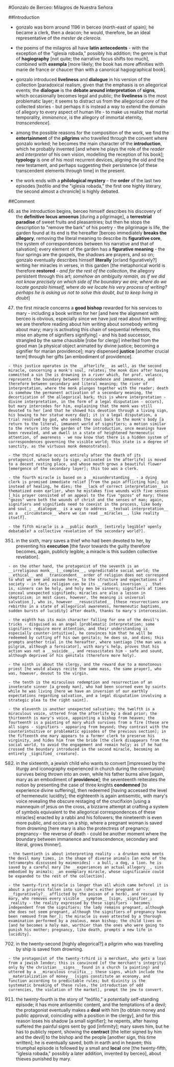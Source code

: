 #Gonzalo de Berceo: Milagros de Nuestra Señora

##Introduction

- gonzalo was born around 1196 in berceo (north-east of spain); he became a clerk, then a deacon; he would, therefore, be an ideal representative of the _mester de clerecía_.

- the poems of the milagros all have __latin antecedents__ - with the exception of the "iglesia robada," possibly his addition; the genre is that of __hagiography__ [not quite; the narrative focus shifts too much], combined with __exempla__ [more likely; the book has more affinities with marie de france or chaucer than with a canonical hagiographical book].

- gonzalo introduced __liveliness__ and __dialogue__ in his version of the collection [paradoxical realism, given that the emphasis is on allegorical events; the __dialogue__ is the __debate around interpretation__ of __signs__, which occasionally becomes legal and public; the __liveliness__ is the most problematic layer; it seems to distract us from the allegorical _core_ of the collected stories - but perhaps it is instead a way to extend the domain of allegory to every aspect of human life - to make us realize that mortal temporality, _immanence_, is the allegory of immortal eternity, _transcendence_].

- among the possible reasons for the composition of the work, we find the __entertainment__ of the __pilgrims__ who travelled through the convent where gonzalo worked; he becomes the main character of the __introduction__, which he probably invented [and where he plays the role of the _reader_ and _interpreter_ of his own vision, modelling the reception of his book]; __typology__ is one of his most recurrent devices, aligning the old and the new testament, and perhaps suggesting their persistence [of these transcendent elements through time] in the present.

- the work ends with a __philological mystery__ - the __order__ of the last two episodes [teófilo and the "iglesia robada," the first one highly literary, the second almost a chronicle] is highly debated.


##Comment

46. as the introduction begins, berceo himself describes his discovery of the __definitive locus amoenus__ [during a pilgrimage], a __terrestrial paradise__ of sweet fruits and pleasantries; but then he stops the description to "remove the bark" of his poetry - the pilgrimage is life, the garden found at its end is the hereafter [berceo immediately __breaks the allegory__, removing the literal meaning to describe its __figurative core__, the system of correspondences between his narrative and that of salvation]; every element of the garden has a __figurative meaning__ - the four springs are the gospels, the shadows are prayers, and so on; gonzalo eventually describes himself __literally__ [or/and figuratively?] writing her miracles in verses, in this garden [the metaphorical world is therefore __restored__ - _and for the rest of the collection_, the allegory persistent through this art; _somehow an ambiguity remain, as if we did not know precisely on which side of the boundary we are; where do we locate gonzalo himself, where do we locate his very process of writing? perhaps he is asking us not to solve this doubt, but to keep living in doubt_]

141. the first miracle concerns a __good bishop__ rewarded for his services to mary - including a book written for her [and here the alignment with berceo is obvious, especially since we have just read about him writing; we are therefore reading about him writing about somebody writing about mary; mary is activating this chain of sequential referents, this mise en abyme of signifiers signifying] - and his bad successor, strangled by the same chausible [robe for clergy] inherited from the good man [a physical object animated by divine justice; becoming a signifier for marian providence]; mary dispensed __justice__ [another crucial term] through her gifts [an embodiment of providence].

	- this justice operates in the __afterlife__ as well, as the second miracle, concerning a monk's soul, relates; the monk dies after having committed a sin [he is drowning in a river which, for prof. velasco, represents the boundary between transcendence and immanence, and therefore between secondary and literal meaning; the river of interpretation, where the monk plunges together with the reader; death is somehow the permanent activation of a secondary meaning, the decortication of the allegorical bark; this is where interpretation - divine interpretation, in the form of a legal disputation - occurs], but mary intercedes for him, explaining that the monk was still devoted to her [and that he showed his devotion through a living sign, his bowing to her statue every day]; it is a legal disputation, a trial resolved by god, who sends the soul back to the monk's body [a return to the literal, immanent world of signifiers; a motion similar to the return into the garden of the introduction, once meanings have been revealed, and we dwell in a state of heightened hermeneutic attention, of awareness - we now know that there is a hidden system of correspondences governing the visible world; this state is a degree of sanctity, as the virtuous monk demonstrates].

	- the third miracle occurs entirely after the death of its protagonist, whose body [a sign, activated in the afterlife] is moved to a decent resting place, and whose mouth grows a beautiful flower [emergence of the secondary layer]; this too was a clerk.

	- the fourth miracle is based on a __misunderstanding__ - a dying clerk is promised immediate relief [from the pain afflicting him]; but instead of healing, he dies; the __lack of correct interpretation__ is thematized even earlier, when he mistakes five wounds with five senses [_his prayer consisted of an appeal to the five "gozos" of mary; these "gozos" were both the wounds of christ and the senses of man; again, signifiers and signifieds need to coexist in the process, like body and soul_; __dialogue__ is a way to address __textual interpretation__ as a __circumstance__ where we can read __miracles__, like reality itself].

	- the fifth miracle is a __public death__ [entirely legible? openly debatable? a collective revelation of the secondary world?].

351. in the sixth, mary saves a thief who had been devoted to her, by preventing his __execution__ [the favor towards the guilty therefore becomes, again, publicly legible; a miracle is this sudden collective revelation].

	- on the other hand, the protagonist of the seventh is an __irreligious monk__ [__complex__, unpredictable social world; the __ethical__ and __transcendent__ order of religion does not correspond to what we see and assume here, to the structure and expectations of society - in fact, religion can be its __radical inversion__; _that is, sinners can be holy, and holy men be sinners; signifiers at times conceal unexpected signifieds; miracles are also a lesson in skepticism; in most cases, however, the meaning is universal salvation_], who is, however __resuscitated__ [these resurrections are rebirths in a state of allegorical awareness, hermeneutic baptisms, sudden bursts of lucidity] after death, thanks to mary's intercession.

	- the eighth has its main character falling for one of the devil's tricks - disguised as an angel [problematic interpretation; some signifiers require more attention, and their understanding is especially counter-intuitive], he convinces him that he will be redeemed by cutting off his own genitals; he does so, and dies; this prompts another trial in the hereafter, where santiago [the man was a pilgrim, although a fornicator], with mary's help, proves that his action was not a __suicide__, and resuscitates him - safe and sound, although deprived of his genitals (therefore more holy).

	- the ninth is about the clergy, and the reward due to a monotonous priest [he would always recite the same mass, the same prayer], who was, however, devout to the virgin.

	- the tenth is the miraculous redemption and resurrection of an inveterate sinner [a greedy man], who had been scorned even by saints while he was living [here we have an inversion of our earthly expectations regarding salvation, and a legal disputation involving a strategic plea to the right saint].

	- the eleventh is another unexpected salvation; the twelfth is a miraculous voice, uttered from the afterlife by a dead prior; the thirteenth is mary's voice, appointing a bishop from heaven; the fourteenth is a painting of mary which survives from a fire [these are all signs - signifiers - appearing from beyond; they contrast with the counterintuitive or problematic episodes of the previous section]; in the fifteenth one mary appears to a former clerk to preserve his virginity, and hides him from the bride [the clerk disappears from the social world, to avoid the engagement and remain holy; as if he had crossed the boundary introduced in the second miracle, becoming an entirely _signified_ creature].

582. in the sixteenth, a jewish child who wants to convert [impressed by the liturgy and iconography experienced in church during the communion] survives being thrown into an oven, while his father burns alive [again, mary as an embodiment of __providence__]; the seventeenth reiterates the notion by presenting the case of three knights __condemned__ [to experience divine suffering], then redeemed [having accessed the level of hermeneutic lucidity]; the eighteenth is again antisemitic, with mary's voice revealing the obscure restaging of the crucifixion [using a mannequin of jesus on the cross, a bizzarre attempt at crafting a system of symbols equivalent to the allegorical correspondences of these miracles] enacted by a rabbi and his followers; the nineteenth is even more public, and occurs on a ship, where a pregnant woman is saved from drowning [here mary is also the protectress of pregnancy; pregnancy - the reverse of death - could be another moment where the boundary between immanence and transcendence, secondary and literal, grows thinner].

	- the twentieth is about interpreting reality - a drunken monk meets the devil many times, in the shape of diverse animals [an echo of the tetramorphs discussed by maimonides] - a bull, a dog, a lion. he is saved by a careful mary [he __experiences an actual allegory__, sins embodied by animals; _an exemplary miracle, whose significance could be expanded to the rest of the collection].

	- the twenty-first miracle is longer than all which came beforel it is about a prioress fallen into sin (she's either pregnant or - __figuratively?__ afflicted by the poison of a herb), and rescued by mary, who removes every visible __symptom__ [sign, _signifier_; _reality - the reality expressed by these signifiers - becomes independent from the signifiers; the lady remains pregnant, although she does not seem pregnant, although the signifiers of pregnancy have been removed from her_]; the miracle is even attested by a thorough examination performed by a zealous, mean bishop; the child lives on [and he becomes a holy man, worthier than the ones who were going to punish his mother; pregnancy, like death, prompts a new life in lucidity].

702. in the twenty-second [highly allegorical?] a pilgrim who was travelling by ship is saved from drowning.

	- the protagonist of the twenty-trhird is a merchant, who gets a loan from a jewish lender; this is convinced [of the merchant's integrity] only by the christian __signs__ found in a church (a painting) and uttered by a __miraculous crucifix__; these signs, which include the __materialization of money__ [signs constitute an economy, and function according to predictable rules; but divinity is the systematic breaking of these rules, the introduction of odd currencies, the violation of the market], prompt the jew to convert.

911. the twenty-fourth is the story of "teófilo," a potentially self-standing episode; it has more antisemitic content, and the temptations of a devil; the protagonist eventually makes a __deal__ with him [to obtain money and public approval, coinciding with a position in the clergy], and for this reason loses his shadow [a small signifier]; he repents, after having suffered the painful signs sent by god [infirmity]; mary saves him, but he has to publicly repent, showing the __contract__ [the letter signed by him and the devil] to the bishop and the people [another sign, this time written]; he is eventually saved, both in earth and in heaven; this triumphal episode is followed by a small and __local__ one [the twenty-fifth, "iglesia robada," possibly a later addition, invented by berceo], about thieves punished by mary.
